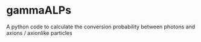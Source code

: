 # gammaALPs
A python code to calculate the conversion probability between photons and axions / axionlike particles
